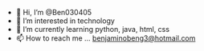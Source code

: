 - 👋 Hi, I’m @Ben030405
- 👀 I’m interested in technology
- 🌱 I’m currently learning python, java, html, css 
- 📫 How to reach me ... benjaminobeng3@hotmail.com

<!---
Ben030405/Ben030405 is a ✨ special ✨ repository because its `README.md` (this file) appears on your GitHub profile.
You can click the Preview link to take a look at your changes.
--->
